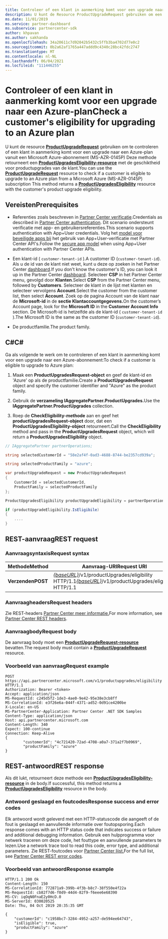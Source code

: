 ```yaml
---
title: Controleer of een klant in aanmerking komt voor een upgrade naar een Azure-plan
description: U kunt de Resource ProductUpgradeRequest gebruiken om een ProductUpgradesEligibility-resource te retourneren om te bepalen of een klant in aanmerking komt voor een upgrade van een Microsoft Azure-abonnement (MS-AZR-0145P) naar een Azure-abonnement.
ms.date: 11/01/2019
ms.service: partner-dashboard
ms.subservice: partnercenter-sdk
author: khpavan
ms.author: sakhanda
ms.openlocfilehash: 34a20611c7d92042b5432c5ffb3ba4702d77e0c2
ms.sourcegitcommit: 0b2a62af1765a447addd9c4340c28bc42fdc2747
ms.translationtype: MT
ms.contentlocale: nl-NL
ms.lasthandoff: 06/04/2021
ms.locfileid: "111446255"
---
```

# <a name="check-a-customers-eligibility-for-upgrading-to-an-azure-plan"></a><span data-ttu-id="2d953-103">Controleer of een klant in aanmerking komt voor een upgrade naar een Azure-plan</span><span class="sxs-lookup"><span data-stu-id="2d953-103">Check a customer's eligibility for upgrading to an Azure plan</span></span>

<span data-ttu-id="2d953-104">U kunt de resource [**ProductUpgradeRequest**](product-upgrade-resources.md#productupgraderequest) gebruiken om te controleren of een klant in aanmerking komt voor een upgrade naar een Azure-plan vanuit een Microsoft Azure-abonnement (MS-AZR-0145P) Deze methode retourneert een [**ProductUpgradesEligibility-resource**](product-upgrade-resources.md#productupgradeseligibility) met de geschiktheid voor productupgrades van de klant.</span><span class="sxs-lookup"><span data-stu-id="2d953-104">You can use the [**ProductUpgradeRequest**](product-upgrade-resources.md#productupgraderequest) resource to check if a customer is eligible to upgrade to an Azure plan from a Microsoft Azure (MS-AZR-0145P) subscription This method returns a [**ProductUpgradesEligibility**](product-upgrade-resources.md#productupgradeseligibility) resource with the customer's product upgrade eligibility.</span></span>

## <a name="prerequisites"></a><span data-ttu-id="2d953-105">Vereisten</span><span class="sxs-lookup"><span data-stu-id="2d953-105">Prerequisites</span></span>

- <span data-ttu-id="2d953-106">Referenties zoals beschreven in [Partner Center verificatie](partner-center-authentication.md).</span><span class="sxs-lookup"><span data-stu-id="2d953-106">Credentials as described in [Partner Center authentication](partner-center-authentication.md).</span></span> <span data-ttu-id="2d953-107">Dit scenario ondersteunt verificatie met app- en gebruikersreferenties.</span><span class="sxs-lookup"><span data-stu-id="2d953-107">This scenario supports authentication with App+User credentials.</span></span> <span data-ttu-id="2d953-108">Volg het [model voor beveiligde apps bij](enable-secure-app-model.md) het gebruik van App+User-verificatie met Partner Center API's.</span><span class="sxs-lookup"><span data-stu-id="2d953-108">Follow the [secure app model](enable-secure-app-model.md) when using App+User authentication with Partner Center APIs.</span></span>

- <span data-ttu-id="2d953-109">Een klant-id ( `customer-tenant-id` ).</span><span class="sxs-lookup"><span data-stu-id="2d953-109">A customer ID (`customer-tenant-id`).</span></span> <span data-ttu-id="2d953-110">Als u de id van de klant niet weet, kunt u deze op zoeken in het Partner Center [dashboard](https://partner.microsoft.com/dashboard).</span><span class="sxs-lookup"><span data-stu-id="2d953-110">If you don't know the customer's ID, you can look it up in the Partner Center [dashboard](https://partner.microsoft.com/dashboard).</span></span> <span data-ttu-id="2d953-111">Selecteer **CSP** in het Partner Center menu, gevolgd door **Klanten**.</span><span class="sxs-lookup"><span data-stu-id="2d953-111">Select **CSP** from the Partner Center menu, followed by **Customers**.</span></span> <span data-ttu-id="2d953-112">Selecteer de klant in de lijst met klanten en selecteer vervolgens **Account**.</span><span class="sxs-lookup"><span data-stu-id="2d953-112">Select the customer from the customer list, then select **Account**.</span></span> <span data-ttu-id="2d953-113">Zoek op de pagina Account van de klant naar de **Microsoft-id** in de **sectie Klantaccountgegevens.**</span><span class="sxs-lookup"><span data-stu-id="2d953-113">On the customer’s Account page, look for the **Microsoft ID** in the **Customer Account Info** section.</span></span> <span data-ttu-id="2d953-114">De Microsoft-id is hetzelfde als de klant-id ( `customer-tenant-id` ).</span><span class="sxs-lookup"><span data-stu-id="2d953-114">The Microsoft ID is the same as the customer ID  (`customer-tenant-id`).</span></span>

- <span data-ttu-id="2d953-115">De productfamilie.</span><span class="sxs-lookup"><span data-stu-id="2d953-115">The product family.</span></span>

## <a name="c"></a><span data-ttu-id="2d953-116">C\#</span><span class="sxs-lookup"><span data-stu-id="2d953-116">C\#</span></span>

<span data-ttu-id="2d953-117">Ga als volgende te werk om te controleren of een klant in aanmerking komt voor een upgrade naar een Azure-abonnement:</span><span class="sxs-lookup"><span data-stu-id="2d953-117">To check if a customer is eligible to upgrade to Azure plan:</span></span>

1. <span data-ttu-id="2d953-118">Maak een **ProductUpgradesRequest-object** en geef de klant-id en 'Azure' op als de productfamilie.</span><span class="sxs-lookup"><span data-stu-id="2d953-118">Create a **ProductUpgradesRequest** object and specify the customer identifier and "Azure" as the product family.</span></span>

2. <span data-ttu-id="2d953-119">Gebruik de **verzameling IAggregatePartner.ProductUpgrades.**</span><span class="sxs-lookup"><span data-stu-id="2d953-119">Use the **IAggregatePartner.ProductUpgrades** collection.</span></span>
3. <span data-ttu-id="2d953-120">Roep de **CheckEligibility-methode** aan en geef het **productUpgradesRequest-object** door, dat een **ProductUpgradesEligibility-object** retourneert.</span><span class="sxs-lookup"><span data-stu-id="2d953-120">Call the **CheckEligibility** method and pass in the **ProductUpgradesRequest** object, which will return a **ProductUpgradesEligibility** object.</span></span>

```csharp
// IAggregatePartner partnerOperations;

string selectedCustomerId = "58e2af4f-0ad3-4688-8744-be2357cd939a";

string selectedProductFamily = "azure";

var productUpgradeRequest = new ProductUpgradesRequest
{
    CustomerId = selectedCustomerId,
    ProductFamily = selectedProductFamily
};

ProductUpgradesEligibility productUpgradeEligibility = partnerOperations.ProductUpgrades.CheckEligibility(productUpgradeRequest);

if (productUpgradeEligibility.IsEligibile)
{
    ....
}

```

## <a name="rest-request"></a><span data-ttu-id="2d953-121">REST-aanvraag</span><span class="sxs-lookup"><span data-stu-id="2d953-121">REST request</span></span>

### <a name="request-syntax"></a><span data-ttu-id="2d953-122">Aanvraagsyntaxis</span><span class="sxs-lookup"><span data-stu-id="2d953-122">Request syntax</span></span>

| <span data-ttu-id="2d953-123">Methode</span><span class="sxs-lookup"><span data-stu-id="2d953-123">Method</span></span>   | <span data-ttu-id="2d953-124">Aanvraag-URI</span><span class="sxs-lookup"><span data-stu-id="2d953-124">Request URI</span></span>                                                                                   |
|----------|-----------------------------------------------------------------------------------------------|
| <span data-ttu-id="2d953-125">**Verzenden**</span><span class="sxs-lookup"><span data-stu-id="2d953-125">**POST**</span></span> | <span data-ttu-id="2d953-126">[*{baseURL}*](partner-center-rest-urls.md)/v1/productUpgrades/eligibility HTTP/1.1</span><span class="sxs-lookup"><span data-stu-id="2d953-126">[*{baseURL}*](partner-center-rest-urls.md)/v1/productUpgrades/eligibility HTTP/1.1</span></span> |

### <a name="request-headers"></a><span data-ttu-id="2d953-127">Aanvraagheaders</span><span class="sxs-lookup"><span data-stu-id="2d953-127">Request headers</span></span>

<span data-ttu-id="2d953-128">Zie REST-headers [Partner Center meer informatie.](headers.md)</span><span class="sxs-lookup"><span data-stu-id="2d953-128">For more information, see [Partner Center REST headers](headers.md).</span></span>

### <a name="request-body"></a><span data-ttu-id="2d953-129">Aanvraagbody</span><span class="sxs-lookup"><span data-stu-id="2d953-129">Request body</span></span>

<span data-ttu-id="2d953-130">De aanvraag body moet een [**ProductUpgradeRequest-resource**](product-upgrade-resources.md#productupgraderequest) bevatten.</span><span class="sxs-lookup"><span data-stu-id="2d953-130">The request body must contain a [**ProductUpgradeRequest**](product-upgrade-resources.md#productupgraderequest) resource.</span></span>

### <a name="request-example"></a><span data-ttu-id="2d953-131">Voorbeeld van aanvraag</span><span class="sxs-lookup"><span data-stu-id="2d953-131">Request example</span></span>

```http
POST https://api.partnercenter.microsoft.com/v1/productupgrades/eligibility HTTP/1.1
Authorization: Bearer <token>
Accept: application/json
MS-RequestId: c245d5f2-1de3-4ae0-9e42-95e38e3cb8ff
MS-CorrelationId: e3f26e6a-044f-4371-ad52-0d91ce4200be
X-Locale: en-US
MS-PartnerCenter-Application: Partner Center .NET SDK Samples
Content-Type: application/json
Host: api.partnercenter.microsoft.com
Content-Length: 340
Expect: 100-continue
Connection: Keep-Alive
{
        "customerId": "4c721420-72ad-4708-a0a7-371a2f7b0969",
        "productFamily": "azure"
}
```

## <a name="rest-response"></a><span data-ttu-id="2d953-132">REST-antwoord</span><span class="sxs-lookup"><span data-stu-id="2d953-132">REST response</span></span>

<span data-ttu-id="2d953-133">Als dit lukt, retourneert deze methode een [**ProductUpgradesEligibility-resource**](product-upgrade-resources.md#productupgradeseligibility) in de body.</span><span class="sxs-lookup"><span data-stu-id="2d953-133">If successful, this method returns a [**ProductUpgradesEligibility**](product-upgrade-resources.md#productupgradeseligibility) resource in the body.</span></span>

### <a name="response-success-and-error-codes"></a><span data-ttu-id="2d953-134">Antwoord geslaagd en foutcodes</span><span class="sxs-lookup"><span data-stu-id="2d953-134">Response success and error codes</span></span>

<span data-ttu-id="2d953-135">Elk antwoord wordt geleverd met een HTTP-statuscode die aangeeft of de fout is geslaagd en aanvullende informatie over foutopsporing.</span><span class="sxs-lookup"><span data-stu-id="2d953-135">Each response comes with an HTTP status code that indicates success or failure and additional debugging information.</span></span> <span data-ttu-id="2d953-136">Gebruik een hulpprogramma voor netwerk traceren om deze code, het fouttype en aanvullende parameters te lezen.</span><span class="sxs-lookup"><span data-stu-id="2d953-136">Use a network trace tool to read this code, error type, and additional parameters.</span></span> <span data-ttu-id="2d953-137">Zie REST-foutcodes voor [Partner Center lijst.](error-codes.md)</span><span class="sxs-lookup"><span data-stu-id="2d953-137">For the full list, see [Partner Center REST error codes](error-codes.md).</span></span>

### <a name="response-example"></a><span data-ttu-id="2d953-138">Voorbeeld van antwoord</span><span class="sxs-lookup"><span data-stu-id="2d953-138">Response example</span></span>

```http
HTTP/1.1 200 Ok
Content-Length: 150
MS-CorrelationId: 772871a9-399b-4f3b-b8c7-38f550e4f22a
MS-RequestId: cb82f7d6-f0d9-44d4-82f9-f6eee6e68390
MS-CV: iqOqN0FnaE2y0HcD.0
MS-ServerId: 030020525
Date: Thu, 04 Oct 2019 20:35:35 GMT

{
    "customerId": "c1958bc7-3284-4952-a257-de594ee64743",
    "isEligible": true,
    "productFamily": "azure"
}
```
